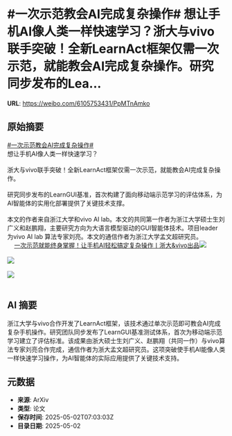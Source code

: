 # #一次示范教会AI完成复杂操作# 想让手机AI像人类一样快速学习？浙大与vivo联手突破！全新LearnAct框架仅需一次示范，就能教会AI完成复杂操作。研究同步发布的Lea...

**URL**: https://weibo.com/6105753431/PpMTnAmko

## 原始摘要

<a href="https://m.weibo.cn/search?containerid=231522type%3D1%26t%3D10%26q%3D%23%E4%B8%80%E6%AC%A1%E7%A4%BA%E8%8C%83%E6%95%99%E4%BC%9AAI%E5%AE%8C%E6%88%90%E5%A4%8D%E6%9D%82%E6%93%8D%E4%BD%9C%23&amp;extparam=%23%E4%B8%80%E6%AC%A1%E7%A4%BA%E8%8C%83%E6%95%99%E4%BC%9AAI%E5%AE%8C%E6%88%90%E5%A4%8D%E6%9D%82%E6%93%8D%E4%BD%9C%23" data-hide=""><span class="surl-text">#一次示范教会AI完成复杂操作#</span></a> <br>想让手机AI像人类一样快速学习？<br><br>浙大与vivo联手突破！全新LearnAct框架仅需一次示范，就能教会AI完成复杂操作。<br><br>研究同步发布的LearnGUI基准，首次构建了面向移动端示范学习的评估体系，为AI智能体的实用化部署提供了关键技术支撑。<br><br>本文的作者来自浙江大学和vivo AI lab。本文的共同第一作者为浙江大学硕士生刘广义和赵鹏翔，主要研究方向为大语言模型驱动的GUI智能体技术。项目leader 为vivo AI lab 算法专家刘亮。本文的通信作者为浙江大学孟文超研究员。<br><a href="https://weibo.cn/sinaurl?u=https%3A%2F%2Fmp.weixin.qq.com%2Fs%2FfjNfQkFTmbxFYAL1BpRKDg" data-hide=""><span class="url-icon"><img style="width: 1rem;height: 1rem" src="https://h5.sinaimg.cn/upload/2015/09/25/3/timeline_card_small_web_default.png" referrerpolicy="no-referrer"></span><span class="surl-text">一次示范就能终身掌握！让手机AI轻松搞定复杂操作丨浙大&amp;vivo出品</span></a><img style="" src="https://tvax2.sinaimg.cn/large/006Fd7o3gy1i0zurhwjrzj30u006oae3.jpg" referrerpolicy="no-referrer"><br><br><img style="" src="https://tvax1.sinaimg.cn/large/006Fd7o3gy1i0zurkm4xoj30u00cy782.jpg" referrerpolicy="no-referrer"><br><br><img style="" src="https://tvax2.sinaimg.cn/large/006Fd7o3gy1i0zurs4unpj30u00fa49i.jpg" referrerpolicy="no-referrer"><br><br>

## AI 摘要

浙江大学与vivo合作开发了LearnAct框架，该技术通过单次示范即可教会AI完成复杂手机操作。研究团队同步发布了LearnGUI基准测试体系，首次为移动端示范学习建立了评估标准。该成果由浙大硕士生刘广义、赵鹏翔（共同一作）与vivo算法专家刘亮合作完成，通信作者为浙大孟文超研究员。这项突破使手机AI能像人类一样快速学习操作，为AI智能体的实际应用提供了关键技术支持。

## 元数据

- **来源**: ArXiv
- **类型**: 论文
- **保存时间**: 2025-05-02T07:03:03Z
- **目录日期**: 2025-05-02
